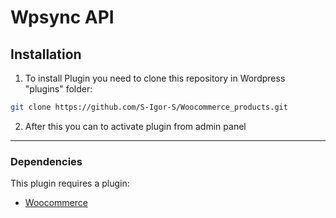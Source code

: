 # Wpsync API
## Installation
1. To install Plugin you need to clone this repository in Wordpress "plugins" folder:
```bash
git clone https://github.com/S-Igor-S/Woocommerce_products.git
```
2. After this you can to activate plugin from admin panel
***

### Dependencies
This plugin requires a plugin:
* [Woocommerce](https://github.com/woocommerce/woocommerce)
